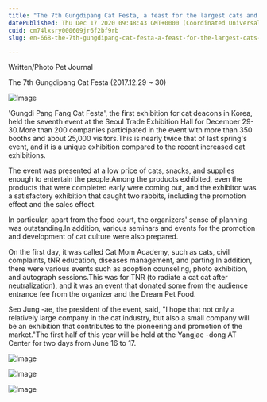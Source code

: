 ```yaml
---
title: "The 7th Gungdipang Cat Festa, a feast for the largest cats and deacons in Korea"
datePublished: Thu Dec 17 2020 09:48:43 GMT+0000 (Coordinated Universal Time)
cuid: cm74lxsry000609jr6f2bf9rb
slug: en-668-the-7th-gungdipang-cat-festa-a-feast-for-the-largest-cats-and-deacons-in-korea

---
```



Written/Photo Pet Journal

The 7th Gungdipang Cat Festa (2017.12.29 ~ 30)

![Image](https://cdn.hashnode.com/res/hashnode/image/upload/v1739527790992/15445bd2-17c8-430e-9ec8-2f832487378d.jpeg)

'Gungdi Pang Fang Cat Festa', the first exhibition for cat deacons in Korea, held the seventh event at the Seoul Trade Exhibition Hall for December 29-30.More than 200 companies participated in the event with more than 350 booths and about 25,000 visitors.This is nearly twice that of last spring's event, and it is a unique exhibition compared to the recent increased cat exhibitions.

The event was presented at a low price of cats, snacks, and supplies enough to entertain the people.Among the products exhibited, even the products that were completed early were coming out, and the exhibitor was a satisfactory exhibition that caught two rabbits, including the promotion effect and the sales effect.

In particular, apart from the food court, the organizers' sense of planning was outstanding.In addition, various seminars and events for the promotion and development of cat culture were also prepared.

On the first day, it was called Cat Mom Academy, such as cats, civil complaints, tNR education, diseases management, and parting.In addition, there were various events such as adoption counseling, photo exhibition, and autograph sessions.This was for TNR (to radiate a cat cat after neutralization), and it was an event that donated some from the audience entrance fee from the organizer and the Dream Pet Food.

Seo Jung -ae, the president of the event, said, "I hope that not only a relatively large company in the cat industry, but also a small company will be an exhibition that contributes to the pioneering and promotion of the market."The first half of this year will be held at the Yangjae -dong AT Center for two days from June 16 to 17.

![Image](https://cdn.hashnode.com/res/hashnode/image/upload/v1739527793699/549a2da5-42cf-415e-9eef-1f42560e2d5b.jpeg)

![Image](https://cdn.hashnode.com/res/hashnode/image/upload/v1739527795815/ba44b6a7-d831-42cf-86ae-55c7ecf6dc44.jpeg)

![Image](https://cdn.hashnode.com/res/hashnode/image/upload/v1739527798168/40a79721-766f-4839-831c-e0fbe0d0932c.jpeg)